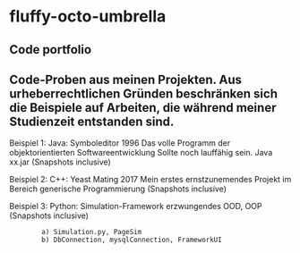 # fluffy-octo-umbrella
Code portfolio
-----------------------------------------------------------------------------------------------
Code-Proben aus meinen Projekten. Aus urheberrechtlichen Gründen beschränken sich die Beispiele 
auf Arbeiten, die während meiner Studienzeit entstanden sind.
-----------------------------------------------------------------------------------------------

Beispiel 1: Java: Symboleditor 1996
            Das volle Programm der objektorientierten Softwareentwicklung
            Sollte noch lauffähig sein.
            Java xx.jar
            (Snapshots inclusive)

Beispiel 2: C++: Yeast Mating 2017
            Mein erstes ernstzunemendes Projekt im Bereich generische Programmierung
            (Snapshots inclusive)

Beispiel 3: Python: Simulation-Framework
            erzwungendes OOD, OOP
            (Snapshots inclusive)
            
            a) Simulation.py, PageSim
            b) DbConnection, mysqlConnection, FrameworkUI
